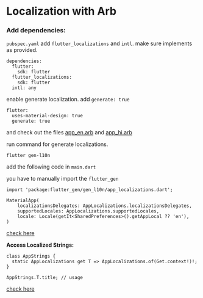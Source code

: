 # Localization with Arb

### Add dependencies:

`pubspec.yaml` add `flutter_localizations` and `intl`. make sure implements as provided.
```
dependencies: 
  flutter: 
    sdk: flutter
  flutter_localizations:
    sdk: flutter
  intl: any
```

enable generate localization. add `generate: true`

```
flutter: 
  uses-material-design: true
  generate: true
```

and check out the files [app_en.arb](https://github.com/harshil-kmphitech/flutter_new_structure/blob/main/lib/l10n/app_en.arb) and [app_hi.arb](https://github.com/harshil-kmphitech/flutter_new_structure/blob/main/lib/l10n/app_hi.arb)

run command for generate localizations.
```
flutter gen-l10n
```

add the following code in `main.dart`

you have to manually import the `flutter_gen`

```
import 'package:flutter_gen/gen_l10n/app_localizations.dart';
```

```
MaterialApp(
    localizationsDelegates: AppLocalizations.localizationsDelegates,
    supportedLocales: AppLocalizations.supportedLocales,
    locale: Locale(getIt<SharedPreferences>().getAppLocal ?? 'en'),
)
```
[check here](https://github.com/harshil-kmphitech/flutter_new_structure/blob/main/lib/main.dart)

**Access Localized Strings:**

```
class AppStrings {
  static AppLocalizations get T => AppLocalizations.of(Get.context!)!;
}

AppStrings.T.title; // usage
```

[check here](https://github.com/harshil-kmphitech/flutter_new_structure/blob/main/lib/app/utils/constants/app_strings.dart)